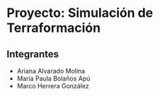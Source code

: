 # Proyecto: Simulación de Terraformación

## Integrantes
- Ariana Alvarado Molina
- María Paula Bolaños Apú
- Marco Herrera González
